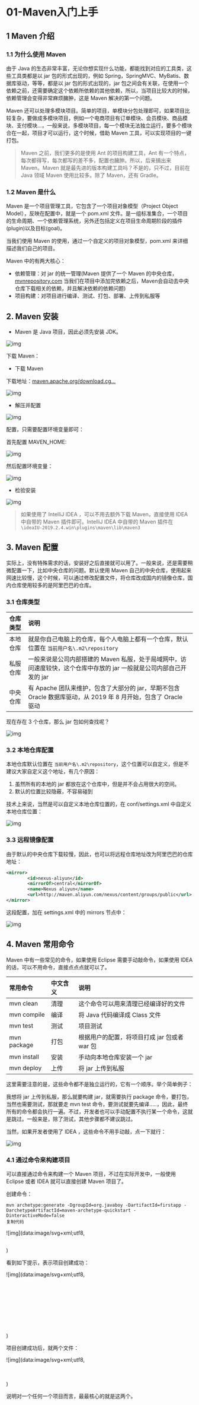 # 01-Maven入门上手



## 1 Maven 介绍

### 1.1 为什么使用 Maven

由于 Java 的生态非常丰富，无论你想实现什么功能，都能找到对应的工具类，这些工具类都是以 jar 包的形式出现的，例如 Spring，SpringMVC、MyBatis、数据库驱动，等等，都是以 jar 包的形式出现的，jar 包之间会有关联，在使用一个依赖之前，还需要确定这个依赖所依赖的其他依赖，所以，当项目比较大的时候，依赖管理会变得非常麻烦臃肿，这是 Maven 解决的第一个问题。

Maven 还可以处理多模块项目。简单的项目，单模块分包处理即可，如果项目比较复杂，要做成多模块项目，例如一个电商项目有订单模块、会员模块、商品模块、支付模块...，一般来说，多模块项目，每一个模块无法独立运行，要多个模块合在一起，项目才可以运行，这个时候，借助 Maven 工具，可以实现项目的一键打包。

> Maven 之前，我们更多的是使用 Ant 的项目构建工具，Ant 有一个特点，每次都得写，每次都写的差不多，配置也臃肿。所以，后来搞出来 Maven。Maven 就是最先进的版本构建工具吗？不是的，只不过，目前在 Java 领域 Maven 使用比较多。除了 Maven，还有 Gradle。

### 1.2 Maven 是什么

Maven 是一个项目管理工具，它包含了一个项目对象模型（Project Object Model），反映在配置中，就是一个 pom.xml 文件。是一组标准集合，一个项目的生命周期、一个依赖管理系统，另外还包括定义在项目生命周期阶段的插件(plugin)以及目标(goal)。

当我们使用 Maven 的使用，通过一个自定义的项目对象模型，pom.xml 来详细描述我们自己的项目。

Maven 中的有两大核心：

- 依赖管理：对 jar 的统一管理(Maven 提供了一个 Maven 的中央仓库，[mvnrepository.com](https://mvnrepository.com/) 当我们在项目中添加完依赖之后，Maven会自动去中央仓库下载相关的依赖，并且解决依赖的依赖问题)
- 项目构建：对项目进行编译、测试、打包、部署、上传到私服等

## 2. Maven 安装

- Maven 是 Java 项目，因此必须先安装 JDK。



![img](./assets/16f0c8a141dedfb9.png)



下载 Maven：

- 下载 Maven

下载地址：[maven.apache.org/download.cg…](http://maven.apache.org/download.cgi)

![img](./assets/16f0c8a141d15ed2.png)



- 解压并配置

![img](./assets/16f0c8a142fd8ee2.png)



配置，只需要配置环境变量即可：

首先配置 MAVEN_HOME:

![img](./assets/16f0c8a1431e2aff.png)



然后配置环境变量：

![img](./assets/16f0c8a1455f857a.png)



- 检验安装

![img](./assets/16f0c8a147c2f35b.png)



> 如果使用了 IntelliJ IDEA ，可以不用去额外下载 Maven，直接使用 IDEA 中自带的 Maven 插件即可。IntelliJ IDEA 中自带的 Maven 插件在 `\ideaIU-2019.2.4.win\plugins\maven\lib\maven3`



## 3. Maven 配置

实际上，没有特殊需求的话，安装好之后直接就可以用了。一般来说，还是需要稍微配置一下，比如中央仓库的问题。默认使用 Maven 自己的中央仓库，使用起来网速比较慢，这个时候，可以通过修改配置文件，将仓库改成国内的镜像仓库，国内仓库使用较多的是阿里巴巴的仓库。

### 3.1 仓库类型

| 仓库类型 | 说明                                                         |
| :------- | :----------------------------------------------------------- |
| 本地仓库 | 就是你自己电脑上的仓库，每个人电脑上都有一个仓库，默认位置在 `当前用户名\.m2\repository` |
| 私服仓库 | 一般来说是公司内部搭建的 Maven 私服，处于局域网中，访问速度较快，这个仓库中存放的 jar 一般就是公司内部自己开发的 jar |
| 中央仓库 | 有 Apache 团队来维护，包含了大部分的 jar，早期不包含 Oracle 数据库驱动，从 2019 年 8 月开始，包含了 Oracle 驱动 |

现在存在 3 个仓库，那么 jar 包如何查找呢？

![img](./assets/16f0c8a16833453e.png)



### 3.2 本地仓库配置

本地仓库默认位置在 `当前用户名\.m2\repository`，这个位置可以自定义，但是不建议大家自定义这个地址，有几个原因：

1. 虽然所有的本地的 jar 都放在这个仓库中，但是并不会占用很大的空间。
2. 默认的位置比较隐蔽，不容易碰到

技术上来说，当然是可以自定义本地仓库位置的，在 conf/settings.xml 中自定义本地仓库位置：



![img](./assets/16f0c8a168956293.png)



### 3.3 远程镜像配置

由于默认的中央仓库下载较慢，因此，也可以将远程仓库地址改为阿里巴巴的仓库地址：

```xml
<mirror>
        <id>nexus-aliyun</id>
        <mirrorOf>central</mirrorOf>
        <name>Nexus aliyun</name>
        <url>http://maven.aliyun.com/nexus/content/groups/public</url>
</mirror>
```

这段配置，加在 settings.xml 中的 mirrors 节点中：

![img](./assets/16f0c8a16c85d328.png)



## 4. Maven 常用命令

Maven 中有一些常见的命令，如果使用  Eclipse 需要手动敲命令，如果使用 IDEA 的话，可以不用命令，直接点点点就可以了。

| 常用命令    | 中文含义 | 说明                                         |
| :---------- | :------- | :------------------------------------------- |
| mvn clean   | 清理     | 这个命令可以用来清理已经编译好的文件         |
| mvn compile | 编译     | 将 Java 代码编译成 Class 文件                |
| mvn test    | 测试     | 项目测试                                     |
| mvn package | 打包     | 根据用户的配置，将项目打成 jar 包或者 war 包 |
| mvn install | 安装     | 手动向本地仓库安装一个 jar                   |
| mvn deploy  | 上传     | 将 jar 上传到私服                            |

这里需要注意的是，这些命令都不是独立运行的，它有一个顺序。举个简单例子：

我想将 jar 上传到私服，那么就要构建 jar，就需要执行 package 命令，要打包，当然也需要测试，那就要走 mvn test 命令，要测试就要先编译.....，因此，最终所有的命令都会执行一遍。不过，开发者也可以手动配置不执行某一个命令，这就是跳过。一般来是，除了测试，其他步骤都不建议跳过。

当然，如果开发者使用了 IDEA ，这些命令不用手动敲，点一下就行：

![img](./assets/16f0c8a16da5d9c9.png)



### 4.1 通过命令来构建项目

可以直接通过命令来构建一个 Maven 项目，不过在实际开发中，一般使用 Eclipse 或者 IDEA 就可以直接创建 Maven 项目了。

创建命令：

```
mvn archetype:generate -DgroupId=org.javaboy -DartifactId=firstapp -DarchetypeArtifactId=maven-archetype-quickstart -DinteractiveMode=false
复制代码
```



![img](data:image/svg+xml;utf8,<?xml version="1.0"?><svg xmlns="http://www.w3.org/2000/svg" version="1.1" width="966" height="58"></svg>)



看到如下提示，表示项目创建成功：



![img](data:image/svg+xml;utf8,<?xml version="1.0"?><svg xmlns="http://www.w3.org/2000/svg" version="1.1" width="907" height="265"></svg>)



项目创建成功后，就两个文件：



![img](data:image/svg+xml;utf8,<?xml version="1.0"?><svg xmlns="http://www.w3.org/2000/svg" version="1.1" width="589" height="57"></svg>)



说明对一个任何一个项目而言，最最核心的就是这两个。



![img](data:image/svg+xml;utf8,<?xml version="1.0"?><svg xmlns="http://www.w3.org/2000/svg" version="1.1" width="292" height="146"></svg>)



pom.xml 中，则定义了所有的项目配置。



![img](data:image/svg+xml;utf8,<?xml version="1.0"?><svg xmlns="http://www.w3.org/2000/svg" version="1.1" width="844" height="308"></svg>)



### 4.2 对项目进行打包

接下来，我们通过 mvn package 命令可以将刚刚创建的项目打成一个 jar 包。

在打包之前，需要配置 JDK 的版本至少为 7 以上，因此，我们还需要手动修改一下 pom.xml 文件，即添加如下配置：



![img](data:image/svg+xml;utf8,<?xml version="1.0"?><svg xmlns="http://www.w3.org/2000/svg" version="1.1" width="838" height="428"></svg>)



添加完成后，执行打包命令，注意执行所有命令时，命令行要定位到 pom.xml 文件所在的目录，看到如下提示，表示项目打包成功。



![img](data:image/svg+xml;utf8,<?xml version="1.0"?><svg xmlns="http://www.w3.org/2000/svg" version="1.1" width="768" height="113"></svg>)



### 4.3 将项目安装到本地仓库

如果需要将项目安装到本地仓库，可以直接执行 mvn install 命令，注意，mvn install 命令会包含上面的 mvn package 过程。



![img](data:image/svg+xml;utf8,<?xml version="1.0"?><svg xmlns="http://www.w3.org/2000/svg" version="1.1" width="963" height="135"></svg>)



安装到本地仓库之后，这个时候，点开自己的本地仓库，就可以看到相关的 jar 了。

## 5. IDEA 中使用 Maven

不同于 Eclipse，IDEA 安装完成后，就可以直接使用 Maven 了。

### 5.1 Maven 相关配置

IDEA 中，Maven 的配置在 `File->Settings->Build,Execution,Deployment->Build Tools->Maven`:



![img](data:image/svg+xml;utf8,<?xml version="1.0"?><svg xmlns="http://www.w3.org/2000/svg" version="1.1" width="1004" height="698"></svg>)



### 5.2 JavaSE 工程创建

首先在创建一个工程时，选择 Maven 工程：



![img](data:image/svg+xml;utf8,<?xml version="1.0"?><svg xmlns="http://www.w3.org/2000/svg" version="1.1" width="872" height="596"></svg>)



如果勾选上 Create from archetype ，则表示可以根据一个项目骨架（项目模板）来创建一个新的工程，不过，如果只是创建 JavaSE 项目，则不用选择项目骨架。直接 Next 即可。然后填入项目的坐标，即 groupId 和 artifactId。



![img](data:image/svg+xml;utf8,<?xml version="1.0"?><svg xmlns="http://www.w3.org/2000/svg" version="1.1" width="876" height="591"></svg>)



填完之后，直接 Next 即可。这样，我们就会获取一个 JavaSE 工程，项目结构和你用命令创建出来的项目一模一样。

、=2645555555555555555555555555555555555555555555555555555555555555555555555555555555555555555555555555555555555555555555555555555555555555555555555、、[img](d=ta:image/svg+xml;utf8,<?xml version="1.0"?><svg xmlns="http://www.w3.org/2000/svg" version="1.1" width="330" height="215"></svg>)



### 5.3 JavaWeb 工程创建

在 IDEA 中，创建 Maven Web 项目，有两种思路：

- 首先创建一个 JavaSE 项目，然后手动将 JavaSE 项目改造成一个 JavaWeb 项目
- 创建项目时选择项目骨架，骨架就选择 webapp

两种方式中，推荐使用第一种方式。

#### 5.3.1 改造 JavaSE 项目

这种方式，首先创建一个 JavaSE 项目，创建步骤和上面的一致。

项目创建完成后，**首先修改 pom.xml ，配置项目的打包格式为 war 包。** 这样，IDEA 就知道当前项目是一个 Web 项目：



![img](data:image/svg+xml;utf8,<?xml version="1.0"?><svg xmlns="http://www.w3.org/2000/svg" version="1.1" width="838" height="271"></svg>)



然后，选中 JavaSE 工程，右键单击，选择 Open Module Settings，或者直接按 F4，然后选择 Web，如下图：



![img](data:image/svg+xml;utf8,<?xml version="1.0"?><svg xmlns="http://www.w3.org/2000/svg" version="1.1" width="797" height="671"></svg>)



接下来，在 webapp 目录中，添加 web.xml 文件。



![img](data:image/svg+xml;utf8,<?xml version="1.0"?><svg xmlns="http://www.w3.org/2000/svg" version="1.1" width="905" height="670"></svg>)



**注意，一定要修改 web.xml 文件位置：**



![img](data:image/svg+xml;utf8,<?xml version="1.0"?><svg xmlns="http://www.w3.org/2000/svg" version="1.1" width="800" height="667"></svg>)



配置完成后，点击 OK 退出。

项目创建完成后，接下来就是部署了。

部署，首先点击 IDEA 右上角的 Edit Configurations：



![img](data:image/svg+xml;utf8,<?xml version="1.0"?><svg xmlns="http://www.w3.org/2000/svg" version="1.1" width="453" height="175"></svg>)



然后，配置 Tomcat：



![img](data:image/svg+xml;utf8,<?xml version="1.0"?><svg xmlns="http://www.w3.org/2000/svg" version="1.1" width="548" height="676"></svg>)





![img](data:image/svg+xml;utf8,<?xml version="1.0"?><svg xmlns="http://www.w3.org/2000/svg" version="1.1" width="1070" height="669"></svg>)



接下来选择 Deployment 选项卡，配置要发布的项目：



![img](data:image/svg+xml;utf8,<?xml version="1.0"?><svg xmlns="http://www.w3.org/2000/svg" version="1.1" width="849" height="325"></svg>)

![img](data:image/svg+xml;utf8,<?xml version="1.0"?><svg xmlns="http://www.w3.org/2000/svg" version="1.1" width="1069" height="676"></svg>)



最后，点击 IDEA 右上角的三角符号，启动项目。



![img](data:image/svg+xml;utf8,<?xml version="1.0"?><svg xmlns="http://www.w3.org/2000/svg" version="1.1" width="404" height="81"></svg>)



#### 5.3.2 通过 webapp 骨架直接创建

这种方式比较简单，基本上不需要额外的配置，项目创建完成后，就是一个 web 项目。只需要我们在创建项目时，选择 webapp 骨架即可。



![img](data:image/svg+xml;utf8,<?xml version="1.0"?><svg xmlns="http://www.w3.org/2000/svg" version="1.1" width="873" height="592"></svg>)



选择骨架之后，后面的步骤和前文一致。

项目创建成功后，只有 webapp 目录，这个时候，自己手动创建 java 和 resources 目录，创建完成后，右键单击，选择 Mark Directory As，将 java 目录标记为 sources root，将 resources 目录标记为 resources root 即可。

**凡是在 IDEA 右下角看到了 Enable Auto Import 按钮，一定点一下**

## 6. Maven 依赖管理

Maven 项目，如果需要使用第三方的控件，都是通过依赖管理来完成的。这里用到的一个东西就是 pom.xml 文件，概念叫做项目对象模型（POM，Project Object Model），我们在 pom.xml 中定义了 Maven 项目的形式，所以，pom.xml 相当于是 Maven 项目的一个地图。就类似于 web.xml 文件用来描述三大 web 组件一样。

这个地图中都涉及到哪些东西呢？

### 6.1 Maven 坐标

```
<dependencies>
  <dependency>
    <groupId>junit</groupId>
    <artifactId>junit</artifactId>
    <version>4.11</version>
    <scope>test</scope>
  </dependency>
</dependencies>
复制代码
```

- dependencies

在 dependencies 标签中，添加项目需要的 jar 所对应的 maven 坐标。

- dependency

一个 dependency 标签表示一个坐标

- groupId

团体、公司、组织机构等等的唯一标识。团体标识的约定是它以创建这个项目的组织名称的逆向域名（例如 org.javaboy）开头。一个 Maven 坐标必须要包含 groupId。一些典型的 groupId 如 apache 的 groupId 是 org.apache.

- artifactId

artifactId 相当于在一个组织中项目的唯一标识符。

- version

一个项目的版本。一个项目的话，可能会有多个版本。如果是正在开发的项目，我们可以给版本号加上一个 SNAPSHOT，表示这是一个快照版（新建项目的默认版本号就是快照版）

- scope

表示依赖范围。



![img](https://user-gold-cdn.xitu.io/2019/12/16/16f0c8a216aabc02?imageView2/0/w/1280/h/960/format/webp/ignore-error/1)



我们添加了很多依赖，但是不同依赖的使用范围是不一样的。最典型的有两个，一个是数据库驱动，另一个是单元测试。

数据库驱动，在使用的过程中，我们自己写代码，写的是 JDBC 代码，只有在项目运行时，才需要执行 MySQL 驱动中的代码。所以，MySQL 驱动这个依赖在添加到项目中之后，可以设置它的 scope 为 runtime，编译的时候不生效。

单元测试，只在测试的时候生效，所以可以设置它的 scope 为 test，这样，当项目打包发布时，单元测试的依赖就不会跟着发布。

### 6.2 依赖冲突

- 依赖冲突产生的原因



![img](https://user-gold-cdn.xitu.io/2019/12/16/16f0c8a21ac13d0d?imageView2/0/w/1280/h/960/format/webp/ignore-error/1)



在图中，a.jar 依赖 b.jar，同时 a.jar 依赖 d.jar，这个时候，a 和 b、d 的关系是直接依赖的关系，a 和 c 的关系是间接依赖的关系。

#### 6.2.1 冲突解决

1. 先定义先使用
2. 路径最近原则（直接声明使用）

以 spring-context 为例，下图中 x 表示失效的依赖（优先级低的依赖，即路径近的依赖优先使用）：



![img](https://user-gold-cdn.xitu.io/2019/12/16/16f0c8a220986070?imageView2/0/w/1280/h/960/format/webp/ignore-error/1)



上面这两条是默认行为。

我们也可以手动控制。手动控制主要是通过排除依赖来实现，如下：

```
<dependency>
    <groupId>org.springframework</groupId>
    <artifactId>spring-context</artifactId>
    <version>5.1.9.RELEASE</version>
    <exclusions>
        <exclusion>
            <groupId>org.springframework</groupId>
            <artifactId>spring-core</artifactId>
        </exclusion>
    </exclusions>
</dependency>
复制代码
```

这个表示从 spring-context 中排除 spring-core 依赖。

## 7. Maven 私服

Maven 仓库管理也叫 Maven 私服或者代理仓库。使用 Maven 私服有两个目的：

1. 私服是一个介于开发者和远程仓库之间的代理
2. 私服可以用来部署公司自己的 jar

### 7.1 Nexus 介绍

Nexus 是一个强大的 Maven 仓库管理工具，使用 Nexus 可以方便的管理内部仓库同时简化外部仓库的访问。官网是：[www.sonatype.com/](https://www.sonatype.com/)

### 7.2 安装

- 下载

下载地址：[www.sonatype.com/download-os…](https://www.sonatype.com/download-oss-sonatype)

- 解压

将下载下来的压缩包，拷贝到一个没有中文的路径下，然后解压。

- 启动

解压之后，打开 cmd 窗口（以管理员身份打开 cmd 窗口），然后定位了 nexus 解压目录，执行 nexus.exe/run 命令启动服务。



![img](data:image/svg+xml;utf8,<?xml version="1.0"?><svg xmlns="http://www.w3.org/2000/svg" version="1.1" width="963" height="152"></svg>)



> 这个启动稍微有点慢，大概有 1 两分钟的样子

启动成功后，浏览器输入 http://lcoalhost:8081 打开管理页面。

打开管理页面后，点击右上角上的登录按钮进行登录，默认的用户名/密码是 admin/admin123。当然，用户也可以点击设置按钮，手动配置其他用户。



![img](https://user-gold-cdn.xitu.io/2019/12/16/16f0c8a2358fa037?imageView2/0/w/1280/h/960/format/webp/ignore-error/1)



点击 Repositories 可以查看仓库详细信息：



![img](https://user-gold-cdn.xitu.io/2019/12/16/16f0c8a238d67d26?imageView2/0/w/1280/h/960/format/webp/ignore-error/1)



#### 7.2.1 仓库类型

| 名称    | 说明                                                         |
| :------ | :----------------------------------------------------------- |
| proxy   | 表示这个仓库是一个远程仓库的代理，最典型的就是代理 Maven 中央仓库 |
| hosted  | 宿主仓库，公司自己开发的一些 jar 存放在宿主仓库中，以及一些在 Maven 中央仓库上没有的 jar |
| group   | 仓库组，包含代理仓库和宿主仓库                               |
| virtual | 虚拟仓库                                                     |

#### 7.2.2 上传 jar

上传 jar，配置两个地方：

- Maven 的 conf/settings.xml 文件配置：

```
<server>
  <id>releases</id>
  <username>admin</username>
  <password>admin123</password>
</server>
<server>
  <id>snapshots</id>
  <username>admin</username>
  <password>admin123</password>
</server>
复制代码
```

在要上传 jar 的项目的 pom.xml 文件中，配置上传路径：

```
<distributionManagement>
    <repository>
        <id>releases</id>
        <url>http://localhost:8081/repository/maven-releases/</url>
    </repository>
    <snapshotRepository>
        <id>snapshots</id>
        <url>http://localhost:8081/repository/maven-snapshots/</url>
    </snapshotRepository>
</distributionManagement>
复制代码
```

配置完成后，点击 deploy 按钮，或者执行 mvn deploy 命令就可以将 jar 上传到私服上。

#### 7.2.3 下载私服上的 jar

直接在项目中添加依赖，添加完成后，额外增加私服地址即可：

```
<repositories>
    <repository>
        <id>local-repository</id>
        <url>http://localhost:8081/repository/maven-public/</url>
        <releases>
            <enabled>true</enabled>
        </releases>
        <snapshots>
            <enabled>true</enabled>
        </snapshots>
    </repository>
</repositories>
复制代码
```

## 8. 聚合工程

所谓的聚合工程，实际上也就是多模块项目。在一个比较大的互联网项目中，项目需要拆分成多个模块进行开发，比如订单模块、VIP 模块、支付模块、内容管理模块、CMS、CRM 等等。这种拆分方式，实际上更接近于微服务的思想。在一个模块中，还可以继续进行拆分，例如分成 dao、service、controller 等。

有人可能会说，这个分包不就行了吗？

小项目当然可以分包，大项目就没法分包了。比如，在一个大的电商系统中，有一个子模块叫做用户管理、还有一个子模块叫做订单管理，这两个子模块都涉及到用户，像这种情况，我们就需要将用户类单独提取出来，做成单独的模块，供其他模块调用。

### 8.1 多模块项目展示

```
|--javaboy-parent
      |-- javaboy-cms
      |-- javaboy-crm
      |-- javaboy-manger
           |-- javaboy-manager-model
           |-- javaboy-manager-dao
           |-- javaboy-manager-service
           |-- javaboy-manager-web
复制代码
```

以 javaboy-manger 为例，javaboy-manager 本身并不提供功能，它只负责管理他自己的子模块，而他的子模块每一个都无法独立运行，需要四个结合在一起，才可以运行。项目打包时，model、dao、service 都将打包成 jar，然后会自动将打包好的 jar 复制到 web 中，再自动将 web 打包成 war 包。

### 8.2 IDEA 中创建聚合工程

1.创建一个空的 Maven 项目：



![img](https://user-gold-cdn.xitu.io/2019/12/16/16f0c8a23c8646cf?imageView2/0/w/1280/h/960/format/webp/ignore-error/1)



项目创建完成后，由于 parent 并不参与业务的实现，只是用来管理它的子模块，因此，src 目录可以将其删除。



![img](https://user-gold-cdn.xitu.io/2019/12/16/16f0c8a2457fea87?imageView2/0/w/1280/h/960/format/webp/ignore-error/1)



2.选中当前工程，右键单击，New->Module



![img](https://user-gold-cdn.xitu.io/2019/12/16/16f0c8a247e78bd1?imageView2/0/w/1280/h/960/format/webp/ignore-error/1)

然后继续选择创建一个 Maven 项目：





![img](https://user-gold-cdn.xitu.io/2019/12/16/16f0c8a258b93ce7?imageView2/0/w/1280/h/960/format/webp/ignore-error/1)



在 IDEA 中，已经默认指明了当前 Module 的 parent，开发者只需要填入当前 Module 的 artifactId 即可：



![img](https://user-gold-cdn.xitu.io/2019/12/16/16f0c8a25a2dfe46?imageView2/0/w/1280/h/960/format/webp/ignore-error/1)



javaboy-manager 创建完成后，此时，观察 javaboy-parent 的 pom.xml 文件，发现它自动加上了 packing 属性：



![img](https://user-gold-cdn.xitu.io/2019/12/16/16f0c8a25a3ca3c6?imageView2/0/w/1280/h/960/format/webp/ignore-error/1)



其中，它的 packaging 属性值为 pom，这表示它是一个聚合工程，同时，他还多了 modules 节点，指明了它自己的子模块。 同时，注意 javaboy-manager ，它自身多了一个 parent 节点，这个 parent 节点描述了它的父模块的属性值：

```
<parent>
    <artifactId>javaboy-parent</artifactId>
    <groupId>org.javaboy</groupId>
    <version>1.0-SNAPSHOT</version>
</parent>
复制代码
```

**这个 parent 不仅仅是一个简单的父子关系描述，它存在继承关系，一般我们可以在 parent 中统一定义依赖或者插件的版本号**

3.由于 javaboy-manager 本身也是一个聚合工程，因此，javaboy-manager 的 src 目录也可以删除。



![img](https://user-gold-cdn.xitu.io/2019/12/16/16f0c8a2617ff60c?imageView2/0/w/1280/h/960/format/webp/ignore-error/1)



4.选中 javaboy-manager，右键单击，New->Module 创建一个新的 Maven 模块出来。这个步骤类似于第二步，不在赘述。 这里，新的 javaboy-manager-model 创建成功后，我们手动配置它的 packaging 属性值为 jar。



![img](https://user-gold-cdn.xitu.io/2019/12/16/16f0c8a26a2710f7?imageView2/0/w/1280/h/960/format/webp/ignore-error/1)



5.依照第 4 步，再分别创建 javaboy-manager-service 以及 javaboy-manager-dao 6.继续创建 javaboy-manager-web 模块，不同于其他模块，web 模块需要打包成 war。web 模块创建可以参考【第五篇文章】。 7.web 工程创建完成后，完善模块之间的继承关系。

javaboy-manager-web 依赖 javaboy-manager-service javaboy-manager-service 依赖 javaboy-manager-dao javaboy-manager-dao 依赖 javaboy-manager-model

注意，依赖默认是有传递性的，即在 javaboy-manager-dao 中依赖了 javaboy-manager-model，在 javaboy-manager-service 也能访问到。

配置后的依赖关系如下图：



![img](https://user-gold-cdn.xitu.io/2019/12/16/16f0c8a269da51b2?imageView2/0/w/1280/h/960/format/webp/ignore-error/1)



接下来就可以在不同的模块中写代码，然后进行项目部署了。部署方式参考【第五篇文章】

有一个需要注意的地方，在多模块项目中，web 项目打包需要注意以下问题：

1. 不可以直接单独打包
2. 如果要打包，有两种方式：

- 第一种就是先手动挨个将 model、dao、service 安装到本地仓库
- 从聚合工程处打包，即从 web 的parent 处打包。